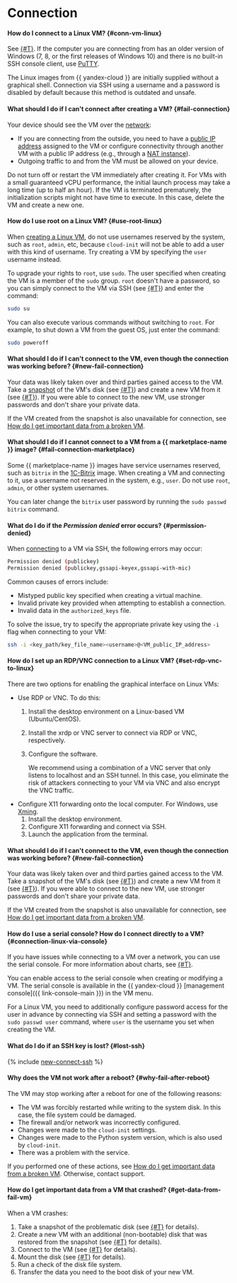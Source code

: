 # Connection


#### How do I connect to a Linux VM? {#conn-vm-linux}

See [{#T}](../../compute/operations/vm-connect/ssh.md). If the computer you are connecting from has an older version of Windows (7, 8, or the first releases of Windows 10) and there is no built-in SSH console client, use [PuTTY](https://www.putty.org/).

The Linux images from {{ yandex-cloud }} are initially supplied without a graphical shell. Connection via SSH using a username and a password is disabled by default because this method is outdated and unsafe.

#### What should I do if I can't connect after creating a VM? {#fail-connection}

Your device should see the VM over the [network](../../vpc/concepts/network.md#network):
* If you are connecting from the outside, you need to have a [public IP address](../../vpc/concepts/address.md#public-addresses) assigned to the VM or configure connectivity through another VM with a public IP address (e.g., through a [NAT instance](../../tutorials/routing/nat-instance.md)).
* Outgoing traffic to and from the VM must be allowed on your device.

Do not turn off or restart the VM immediately after creating it. For VMs with a small guaranteed vCPU performance, the initial launch process may take a long time (up to half an hour). If the VM is terminated prematurely, the initialization scripts might not have time to execute. In this case, delete the VM and create a new one.

#### How do I use root on a Linux VM? {#use-root-linux}

When [creating a Linux VM](../../compute/operations/vm-create/create-linux-vm.md), do not use usernames reserved by the system, such as `root`, `admin`, etc, because `cloud-init` will not be able to add a user with this kind of username. Try creating a VM by specifying the `user` username instead.

To upgrade your rights to `root`, use `sudo`. The user specified when creating the VM is a member of the `sudo` group. `root` doesn't have a password, so you can simply connect to the VM via SSH (see [{#T}](../../compute/operations/vm-connect/ssh.md)) and enter the command:

```bash
sudo su
```

You can also execute various commands without switching to `root`. For example, to shut down a VM from the guest OS, just enter the command:

```bash
sudo poweroff
```

#### What should I do if I can't connect to the VM, even though the connection was working before? {#new-fail-connection}

Your data was likely taken over and third parties gained access to the VM. Take a [snapshot](../../compute/concepts/snapshot.md) of the VM's disk (see [{#T}](../../compute/operations/disk-control/create-snapshot.md)) and create a new VM from it (see [{#T}](../../compute/operations/vm-create/create-from-snapshots.md)). If you were able to connect to the new VM, use stronger passwords and don't share your private data.

If the VM created from the snapshot is also unavailable for connection, see [How do I get important data from a broken VM](#get-data-from-fail-vm).

#### What should I do if I cannot connect to a VM from a {{ marketplace-name }} image? {#fail-connection-marketplace}

Some {{ marketplace-name }} images have service usernames reserved, such as `bitrix` in the [1C-Bitrix](/marketplace/products/yc/bitrix-1c-centos-7) image. When creating a VM and connecting to it, use a username not reserved in the system, e.g., `user`. Do not use `root`, `admin`, or other system usernames.

You can later change the `bitrix` user password by running the `sudo passwd bitrix` command.

#### What do I do if the _Permission denied_ error occurs? {#permission-denied}

When [connecting](../../compute/operations/vm-connect/ssh.md#vm-connect) to a VM via SSH, the following errors may occur:

```bash
Permission denied (publickey)
Permission denied (publickey,gssapi-keyex,gssapi-with-mic)
```

Common causes of errors include:

* Mistyped public key specified when creating a virtual machine.
* Invalid private key provided when attempting to establish a connection.
* Invalid data in the `authorized_keys` file.

To solve the issue, try to specify the appropriate private key using the `-i` flag when connecting to your VM:

```bash
ssh -i <key_path/key_file_name><username>@<VM_public_IP_address>
```

#### How do I set up an RDP/VNC connection to a Linux VM? {#set-rdp-vnc-to-linux}

There are two options for enabling the graphical interface on Linux VMs:
* Use RDP or VNC. To do this:
   1. Install the desktop environment on a Linux-based VM (Ubuntu/CentOS).
   1. Install the xrdp or VNC server to connect via RDP or VNC, respectively.
   1. Configure the software.

      We recommend using a combination of a VNC server that only listens to localhost and an SSH tunnel. In this case, you eliminate the risk of attackers connecting to your VM via VNC and also encrypt the VNC traffic.
* Configure X11 forwarding onto the local computer. For Windows, use [Xming](https://sourceforge.net/projects/xming/).
   1. Install the desktop environment.
   1. Configure X11 forwarding and connect via SSH.
   1. Launch the application from the terminal.

#### What should I do if I can't connect to the VM, even though the connection was working before? {#new-fail-connection}

Your data was likely taken over and third parties gained access to the VM. Take a snapshot of the VM's disk (see [{#T}](../../compute/operations/disk-control/create-snapshot.md)) and create a new VM from it (see [{#T}](../../compute/operations/vm-create/create-from-snapshots.md)). If you were able to connect to the new VM, use stronger passwords and don't share your private data.

If the VM created from the snapshot is also unavailable for connection, see [How do I get important data from a broken VM](#get-data-from-fail-vm).

#### How do I use a serial console? How do I connect directly to a VM? {#connection-linux-via-console}

If you have issues while connecting to a VM over a network, you can use the serial console. For more information about charts, see [{#T}](../../compute/operations/serial-console/index.md).

You can enable access to the serial console when creating or modifying a VM. The serial console is available in the {{ yandex-cloud }} [management console]({{ link-console-main }}) in the VM menu.

For a Linux VM, you need to additionally configure password access for the user in advance by connecting via SSH and setting a password with the `sudo passwd user` command, where `user` is the username you set when creating the VM.

#### What do I do if an SSH key is lost? {#lost-ssh}

{% include [new-connect-ssh](new-connect-ssh.md) %}

#### Why does the VM not work after a reboot? {#why-fail-after-reboot}

The VM may stop working after a reboot for one of the following reasons:
* The VM was forcibly restarted while writing to the system disk. In this case, the file system could be damaged.
* The firewall and/or network was incorrectly configured.
* Changes were made to the `cloud-init` settings.
* Changes were made to the Python system version, which is also used by `cloud-init`.
* There was a problem with the service.

If you performed one of these actions, see [How do I get important data from a broken VM](#get-data-from-fail-vm). Otherwise, contact support.

#### How do I get important data from a VM that crashed? {#get-data-from-fail-vm}

When a VM crashes:
1. Take a snapshot of the problematic disk (see [{#T}](../../compute/operations/disk-control/create-snapshot.md) for details).
1. Create a new VM with an additional (non-bootable) disk that was restored from the snapshot (see [{#T}](../../compute/operations/vm-create/create-from-snapshots.md) for details).
1. Connect to the VM (see [{#T}](../../compute/operations/index.md#vm-use) for details).
1. Mount the disk (see [{#T}](../../compute/operations/vm-control/vm-attach-disk.md#mount-disk-and-fix-uuid) for details).
1. Run a check of the disk file system.
1. Transfer the data you need to the boot disk of your new VM.